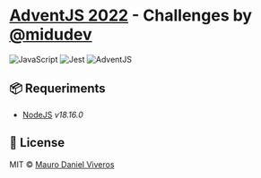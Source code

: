 # [AdventJS 2022][adventjs] - Challenges by [@midudev][midudev]
![JavaScript][javascript-badge]
![Jest][jest-badge]
![AdventJS][adventjs-logo]


## 📦 Requeriments
- [NodeJS][nodejs-link] _v18.16.0_

## 📜 License
MIT © [Mauro Daniel Viveros][github-profile]


[github-profile]: https://github.com/maurodviveros
[midudev]: https://midu.dev
[adventjs]: https://adventjs.dev
[adventjs-logo]: https://i.imgur.com/iv17QFL.png
[nodejs-link]: https://nodejs.org
[javascript-badge]: https://img.shields.io/badge/javascript-%23323330.svg?style=for-the-badge&logo=javascript&logoColor=%23F7DF1E
[jest-badge]: https://img.shields.io/badge/-jest-%23C21325?style=for-the-badge&logo=jest&logoColor=white